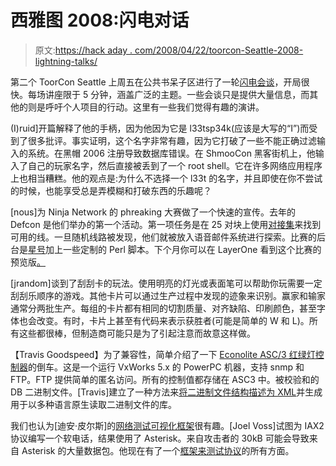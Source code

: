# 西雅图 2008:闪电对话

> 原文:[https://hack aday . com/2008/04/22/toorcon-Seattle-2008-lightning-talks/](https://hackaday.com/2008/04/22/toorcon-seattle-2008-lightning-talks/)

第二个 ToorCon Seattle 上周五在公共书呆子区进行了一轮[闪电会谈](http://seattle.toorcon.org/2008/conference.php)，开局很快。每场讲座限于 5 分钟，涵盖广泛的主题。一些会谈只是提供大量信息，而其他的则是呼吁个人项目的行动。这里有一些我们觉得有趣的演讲。

(I)ruid]开篇解释了他的手柄，因为他因为它是 l33tsp34k(应该是大写的“I”)而受到了很多批评。事实证明，这个名字非常有趣，因为它打破了一些不能正确过滤输入的系统。在黑帽 2006 注册导致数据库错误。在 ShmooCon 黑客街机上，他输入了自己的玩家名字，然后直接被丢到了一个 root shell。它在许多网络应用程序上也相当糟糕。他的观点是:为什么不选择一个 l33t 的名字，并且即使在你不尝试的时候，也能享受总是弄模糊和打破东西的乐趣呢？

[nous]为 Ninja Network 的 phreaking 大赛做了一个快速的宣传。去年的 Defcon 是他们举办的第一个活动。第一项任务是在 25 对块上使用[对接集](http://en.wikipedia.org/wiki/Lineman's_handset)来找到可用的线。一旦随机线路被发现，他们就被放入语音邮件系统进行探索。比赛的后台是[星号](http://www.asterisk.org/)加上一些定制的 Perl 脚本。下个月你可以在 LayerOne 看到这个比赛的预览版[。](http://layerone.info/?page_id=29)

[jrandom]谈到了刮刮卡的玩法。使用明亮的灯光或表面笔可以帮助你玩需要一定刮刮乐顺序的游戏。其他卡片可以通过生产过程中发现的迹象来识别。赢家和输家通常分两批生产。每组的卡片都有相同的切割质量、对齐缺陷、印刷颜色，甚至字体也会改变。有时，卡片上甚至有代码来表示获胜者(可能是简单的 W 和 L)。所有这些都很棒，但制造商可能只是为了引起注意而故意这样做。

【Travis Goodspeed】为了兼容性，简单介绍了一下 [Econolite ASC/3 红绿灯控制器](http://www.econolite.com/products/controllers/controllers.asp?product=asc3)的倒车。这是一个运行 VxWorks 5.x 的 PowerPC 机器，支持 snmp 和 FTP。FTP 提供简单的匿名访问。所有的控制值都存储在 ASC3 中。被校验和的 DB 二进制文件。[Travis]建立了一种方法来[将二进制文件结构描述为 XML](http://frob.us/projects/mmg/)并生成用于以多种语言原生读取二进制文件的库。

我们也认为[迪安·皮尔斯]的[网络测试可视化框架](http://code.google.com/p/seedsofcontempt/)很有趣。[Joel Voss]试图为 IAX2 协议编写一个软电话，结果使用了 Asterisk。来自攻击者的 30kB 可能会导致来自 Asterisk 的大量数据包。他现在有了一个[框架来测试协议](http://www.altsci.com/concepts/page.php?s=asteri&p=2)的所有方面。